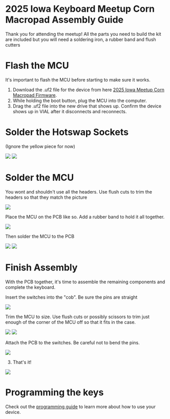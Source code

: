 # 2025 Iowa Keyboard Meetup Corn Macropad Assembly Guide

<!-- <div style="background-color: yellow; color: black;">If your product is listed under the "Assembly Guides" on the left, disregard this universal guide and follow the specific one instead.</div> -->

Thank you for attending the meetup! All the parts you need to build the kit are included but you will need a soldering iron, a rubber band and flush cutters

# Flash the MCU

It's important to flash the MCU before starting to make sure it works.

1. Download the .uf2 file for the device from here [2025 Iowa Meetup Corn Macropad Firmware](https://www.mediafire.com/file/eb03mmc73fojtdn/pikatea_iowa_corn_macropad_2025_vial.uf2/file). 
2. While holding the boot button, plug the MCU into the computer.
3. Drag the .uf2 file into the new drive that shows up. Confirm the device shows up in VIAL after it disconnects and reconnects.

# Solder the Hotswap Sockets

(Ignore the yellow piece for now)

![](/assets/Iowa/PXL_20250228_225916250.jpg)
![](/assets/Iowa/PXL_20250228_230013887.jpg)

# Solder the MCU

You wont and shouldn't use all the headers. Use flush cuts to trim the headers so that they match the picture

![](/assets/Iowa/PXL_20250228_230134878.jpg)

Place the MCU on the PCB like so. Add a rubber band to hold it all together.

![](/assets/Iowa/PXL_20250228_230229164.jpg)

Then solder the MCU to the PCB

![](/assets/Iowa/PXL_20250228_230311751.jpg)
![](/assets/Iowa/PXL_20250228_230315601.jpg)


# Finish Assembly

With the PCB together, it's time to assemble the remaining components and complete the keyboard. 

Insert the switches into the "cob". Be sure the pins are straight

![](/assets/Iowa/PXL_20250228_225545028.jpg)

Trim the MCU to size. Use flush cuts or possibly scissors to trim just enough of the corner of the MCU off so that it fits in the case.

![](/assets/Iowa/PXL_20250228_230633701.jpg)
![](/assets/Iowa/PXL_20250228_230700422.jpg)

Attach the PCB to the switches. Be careful not to bend the pins.

![](/assets/Iowa/PXL_20250228_230723665.jpg)

3. That's it!

![](/assets/Iowa/PXL_20250228_231113364.jpg)

# Programming the keys

Check out the [programming guide](/programming.html) to learn more about how to use your device.